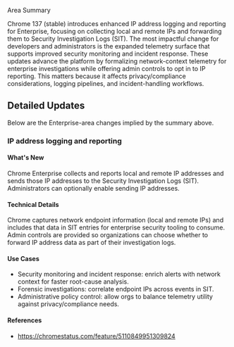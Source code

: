 Area Summary

Chrome 137 (stable) introduces enhanced IP address logging and reporting for Enterprise, focusing on collecting local and remote IPs and forwarding them to Security Investigation Logs (SIT). The most impactful change for developers and administrators is the expanded telemetry surface that supports improved security monitoring and incident response. These updates advance the platform by formalizing network-context telemetry for enterprise investigations while offering admin controls to opt in to IP reporting. This matters because it affects privacy/compliance considerations, logging pipelines, and incident-handling workflows.

## Detailed Updates

Below are the Enterprise-area changes implied by the summary above.

### IP address logging and reporting

#### What's New
Chrome Enterprise collects and reports local and remote IP addresses and sends those IP addresses to the Security Investigation Logs (SIT). Administrators can optionally enable sending IP addresses.

#### Technical Details
Chrome captures network endpoint information (local and remote IPs) and includes that data in SIT entries for enterprise security tooling to consume. Admin controls are provided so organizations can choose whether to forward IP address data as part of their investigation logs.

#### Use Cases
- Security monitoring and incident response: enrich alerts with network context for faster root-cause analysis.
- Forensic investigations: correlate endpoint IPs across events in SIT.
- Administrative policy control: allow orgs to balance telemetry utility against privacy/compliance needs.

#### References
- https://chromestatus.com/feature/5110849951309824